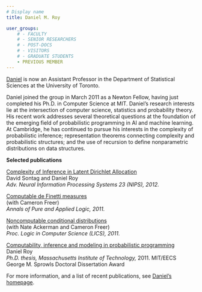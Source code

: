 ```yaml
---
# Display name
title: Daniel M. Roy

user_groups:
    # - FACULTY
    # - SENIOR RESEARCHERS
    # - POST-DOCS
    # - VISITORS
    # - GRADUATE STUDENTS
    - PREVIOUS MEMBER
---
```



[Daniel](http://danroy.org/) is now an Assistant Professor in the Department of Statistical Sciences at the University of Toronto.

Daniel joined the group in March 2011 as a Newton Fellow, having just completed his Ph.D. in Computer Science at MIT.  Daniel’s research interests lie at the intersection of computer science, statistics and probability theory.  His recent work addresses several theoretical questions at the foundation of the emerging field of probabilistic programming in AI and machine learning.  At Cambridge, he has continued to pursue his interests in the complexity of probabilistic inference; representation theorems connecting complexity and probabilistic structures; and the use of recursion to define nonparametric distributions on data structures.

**Selected publications**

[Complexity of Inference in Latent Dirichlet Allocation](http://danroy.org/papers/SonRoy-NIPS-2012.pdf)<br>
David Sontag and Daniel Roy<br>
_Adv. Neural Information Processing Systems 23 (NIPS), 2012._<br>

[Computable de Finetti measures](http://danroy.org/papers/FreerRoy-preprint-2009.pdf)<br>
(with Cameron Freer)<br>
_Annals of Pure and Applied Logic, 2011._<br>

[Noncomputable conditional distributions](http://danroy.org/papers/AckFreRoy-LICS-2011.pdf)<br>
(with Nate Ackerman and Cameron Freer)<br>
_Proc. Logic in Computer Science (LICS), 2011._<br>

[Computability, inference and modeling in probabilistic programming](http://danroy.org/papers/Roy-PHD-2011.pdf)<br>
Daniel Roy<br>
_Ph.D. thesis, Massachusetts Institute of Technology,_ 2011.
MIT/EECS George M. Sprowls Doctoral Dissertation Award

 

For more information, and a list of recent publications, see [Daniel’s homepage](http://danroy.org/).

 